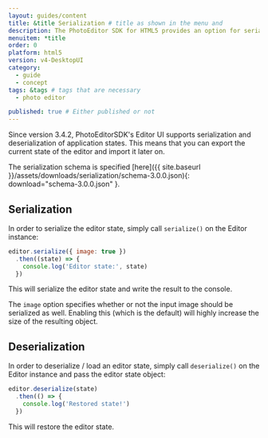 ```yaml
---
layout: guides/content
title: &title Serialization # title as shown in the menu and
description: The PhotoEditor SDK for HTML5 provides an option for serialization and deserialization, allowing your users to save and revise their work anytime.
menuitem: *title
order: 0
platform: html5
version: v4-DesktopUI
category:
  - guide
  - concept
tags: &tags # tags that are necessary
  - photo editor

published: true # Either published or not
---
```



Since version 3.4.2, PhotoEditorSDK's Editor UI supports serialization and deserialization of
application states. This means that you can export the current state of the editor and import
it later on.

The serialization schema is specified
[here]({{ site.baseurl }}/assets/downloads/serialization/schema-3.0.0.json){: download="schema-3.0.0.json" }.

## Serialization

In order to serialize the editor state, simply call `serialize()` on the Editor instance:

```js
editor.serialize({ image: true })
  .then((state) => {
    console.log('Editor state:', state)
  })
```

This will serialize the editor state and write the result to the console.

The `image` option specifies whether or not the input image should be serialized as well. Enabling
this (which is the default) will highly increase the size of the resulting object.

## Deserialization

In order to deserialize / load an editor state, simply call `deserialize()` on the Editor instance
and pass the editor state object:

```js
editor.deserialize(state)
  .then(() => {
    console.log('Restored state!')
  })
```

This will restore the editor state.
